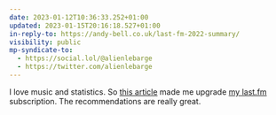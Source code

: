 ```yaml
---
date: 2023-01-12T10:36:33.252+01:00
updated: 2023-01-15T20:16:18.527+01:00
in-reply-to: https://andy-bell.co.uk/last-fm-2022-summary/
visibility: public
mp-syndicate-to:
  - https://social.lol/@alienlebarge
  - https://twitter.com/alienlebarge
---
```

I love music and statistics. So [this article](https://andy-bell.co.uk/last-fm-2022-summary/) made me upgrade [my last.fm](https://www.last.fm/fr/user/alienlebarge) subscription. The recommendations are really great.
